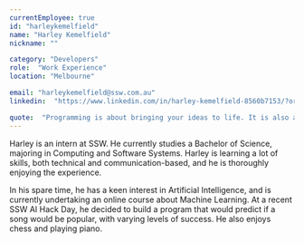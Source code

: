 ```yaml
---
currentEmployee: true
id: "harleykemelfield"
name: "Harley Kemelfield"
nickname: ""

category: "Developers"
role:  "Work Experience"
location: "Melbourne"

email: "harleykemelfield@ssw.com.au"
linkedin:  "https://www.linkedin.com/in/harley-kemelfield-8560b7153/?originalSubdomain=au"

quote:  "Programming is about bringing your ideas to life. It is also a direct application of Murphy's law."
---
```


Harley is an intern at SSW. He currently studies a Bachelor of Science, majoring in Computing and Software Systems. Harley is learning a lot of skills, both technical and communication-based, and he is thoroughly enjoying the experience.

In his spare time, he has a keen interest in Artificial Intelligence, and is currently undertaking an online course about Machine Learning. At a recent SSW AI Hack Day, he decided to build a program that would predict if a song would be popular, with varying levels of success. He also enjoys chess and playing piano.